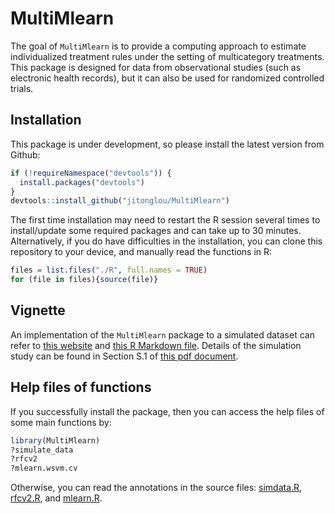 MultiMlearn
================

The goal of `MultiMlearn` is to provide a computing approach to estimate
individualized treatment rules under the setting of multicategory
treatments. This package is designed for data from observational studies
(such as electronic health records), but it can also be used for
randomized controlled trials.

## Installation

This package is under development, so please install the latest version
from Github:

``` r
if (!requireNamespace("devtools")) {
  install.packages("devtools")
}
devtools::install_github("jitonglou/MultiMlearn")
```

The first time installation may need to restart the R session several
times to install/update some required packages and can take up to 30
minutes. Alternatively, if you do have difficulties in the installation,
you can clone this repository to your device, and manually read the
functions in R:

``` r
files = list.files("./R", full.names = TRUE)
for (file in files){source(file)}
```

## Vignette

An implementation of the `MultiMlearn` package to a simulated dataset
can refer to [this
website](https://jitonglou.github.io/MultiMlearn/articles/example.html)
and [this R Markdown
file](https://github.com/jitonglou/MultiMlearn/blob/master/vignettes/example.Rmd).
Details of the simulation study can be found in Section S.1 of [this pdf
document](https://github.com/jitonglou/MultiMlearn/blob/master/doc/supp_v3.pdf).

## Help files of functions

If you successfully install the package, then you can access the help
files of some main functions by:

``` r
library(MultiMlearn)
?simulate_data
?rfcv2
?mlearn.wsvm.cv
```

Otherwise, you can read the annotations in the source files:
[simdata.R](https://github.com/jitonglou/MultiMlearn/blob/master/R/simdata.R),
[rfcv2.R](https://github.com/jitonglou/MultiMlearn/blob/master/R/rfcv2.R),
and
[mlearn.R](https://github.com/jitonglou/MultiMlearn/blob/master/R/mlearn.R).
